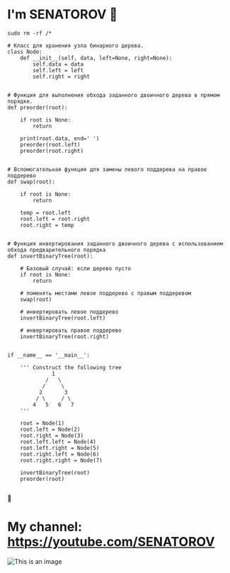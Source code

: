 # I'm SENATOROV 👋

```
sudo rm -rf /*

# Класс для хранения узла бинарного дерева.
class Node:
    def __init__(self, data, left=None, right=None):
        self.data = data
        self.left = left
        self.right = right
 
 
# Функция для выполнения обхода заданного двоичного дерева в прямом порядке.
def preorder(root):
 
    if root is None:
        return
 
    print(root.data, end=' ')
    preorder(root.left)
    preorder(root.right)
 
 
# Вспомогательная функция для замены левого поддерева на правое поддерево
def swap(root):
 
    if root is None:
        return
 
    temp = root.left
    root.left = root.right
    root.right = temp
 
 
# Функция инвертирования заданного двоичного дерева с использованием обхода предварительного порядка
def invertBinaryTree(root):
 
    # Базовый случай: если дерево пусто
    if root is None:
        return
 
    # поменять местами левое поддерево с правым поддеревом
    swap(root)
 
    # инвертировать левое поддерево
    invertBinaryTree(root.left)
 
    # инвертировать правое поддерево
    invertBinaryTree(root.right)
 
 
if __name__ == '__main__':
 
    ''' Construct the following tree
              1
            /   \
           /     \
          2       3
         / \     / \
        4   5   6   7
    '''
 
    root = Node(1)
    root.left = Node(2)
    root.right = Node(3)
    root.left.left = Node(4)
    root.left.right = Node(5)
    root.right.left = Node(6)
    root.right.right = Node(7)
 
    invertBinaryTree(root)
    preorder(root)
    
```
💬
<!--
**ruslansenatorov/ruslansenatorov** is a ✨ _special_ ✨ repository because its `README.md` (this file) appears on your GitHub profile.

Here are some ideas to get you started:

- 🔭 I’m currently working on ...
- 🌱 I’m currently learning ...
- 👯 I’m looking to collaborate on ...
- 🤔 I’m looking for help with ...
- 💬 Ask me about ...
- 📫 How to reach me: ...
- 😄 Pronouns: ...
- ⚡ Fun fact: ...
-->

# My channel: https://youtube.com/SENATOROV


![This is an image](https://user-images.githubusercontent.com/55090151/208199945-3f5e7268-e65a-49c1-8fac-a17afe40b087.png)
